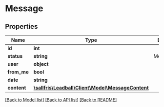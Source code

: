 # Message

## Properties
| Name        | Type                                                                    | Description   | Notes      |
|-------------|-------------------------------------------------------------------------|---------------|------------|
| **id**      | **int**                                                                 |               | [optional] |
| **status**  | **string**                                                              | MessageStatus | [optional] |
| **user**    | **object**                                                              |               | [optional] |
| **from_me** | **bool**                                                                |               | [optional] |
| **date**    | **string**                                                              |               | [optional] |
| **content** | [**\sallfris\Leadball\Client\Model\MessageContent**](MessageContent.md) |               | [optional] |

[[Back to Model list]](../../README.md#documentation-for-models) [[Back to API list]](../../README.md#documentation-for-api-endpoints) [[Back to README]](../../README.md)

